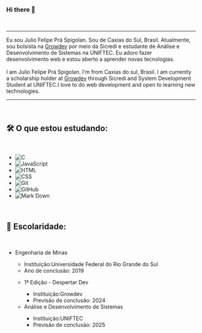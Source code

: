 ### Hi there 👋
<br>
<hr>
Eu sou Julio Felipe Prá Spigolan. Sou de Caxias do Sul, Brasil. Atualmente, sou bolsista na <a href="https://www.growdev.com.br/">Growdev</a> por meio da Sicredi e estudante de Análise e Desenvolvimento de Sistemas na UNIFTEC. Eu adoro fazer desenvolvimento web e estou aberto a aprender novas tecnologias.
<br>
<br>
I am Julio Felipe Prá Spigolan. I'm from Caxias do sul, Brasil. I am currently a scholarship holder at <a href="https://www.growdev.com.br/">Growdev</a> through Sicredi and System Development Student at UNIFTEC.I love to do web development and open to learning new technologies.
<hr>
<br>
<h2>🛠️ O que estou estudando:</h2>
<br>
<ul>
  <li><img alt="C" src="https://img.shields.io/badge/C%20-%232370ED.svg?style=plastic&logo=c&logoColor=white"></li>
  <li><img alt="JavaScript" src="https://img.shields.io/badge/JavaScript%20-%23F7DF1E.svg?style=plastic&logo=javascript&logoColor=black"></li>
  <li><img alt="HTML" src="https://img.shields.io/badge/HTML5%20-%23E34F26.svg?style=plastic&logo=html5&logoColor=white"></li>
  <li><img alt="CSS" src="https://img.shields.io/badge/CSS%20-%231572B6.svg?style=plastic&logo=css3&logoColor=white"></li>
  <li><img alt="Git" src="https://img.shields.io/badge/Git%20-%23F05033.svg?style=plastic&logo=git&logoColor=white"></li>
  <li><img alt="GitHub" src="https://img.shields.io/badge/github-%23181717.svg?style=plastic&logo=github&logoColor=white"></li>
  <li><img alt="Mark Down" src="https://img.shields.io/badge/Markdown-000000?style=plastic&logo=markdown&logoColor=white"></li>
</ul>
<br>
<h2>💼 Escolaridade:</h2>
<br>
<ul>
  <li>Engenharia de Minas</li>
  <ul>
    <li>Instituição:Universidade Federal do Rio Grande do Sul</li>
    <li>Ano de conclusão: 2019</li>
  </ul>
  <ul>
  <li>1ª Edição - Despertar Dev</li>
  <ul>
    <li>Instituição:Growdev</li>
    <li>Previsão de conclusão: 2024</li>
  </ul>
  <li>Análise e Desenvolvimento de Sistemas</li>
  <ul>
    <li>Instituição:UNIFTEC</li>
    <li>Previsão de conclusão: 2025</li>
  </ul>
</ul>




<!--
**JulioFelipePS/JulioFelipePS** is a ✨ _special_ ✨ repository because its `README.md` (this file) appears on your GitHub profile.

Here are some ideas to get you started:

- 🔭 I’m currently working on ...
- 🌱 I’m currently learning ...
- 👯 I’m looking to collaborate on ...
- 🤔 I’m looking for help with ...
- 💬 Ask me about ...
- 📫 How to reach me: ...
- 😄 Pronouns: ...
- ⚡ Fun fact: ...
-->
